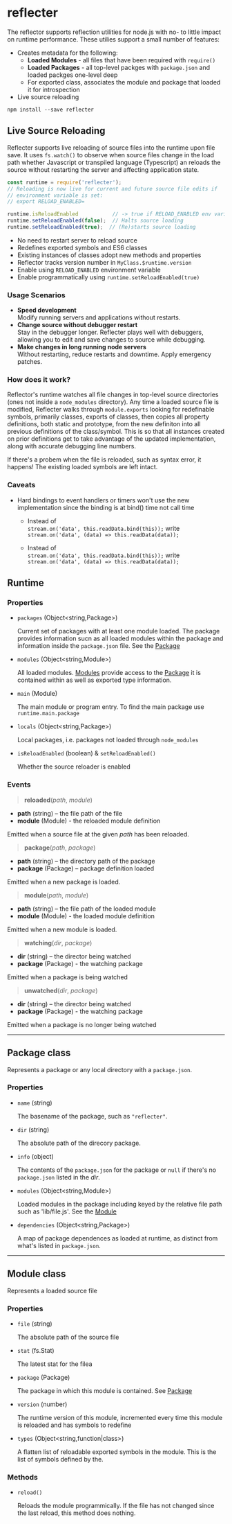 # reflecter

The reflector supports reflection utilities for node.js with no- to little 
impact on runtime performance. These utilies support a small number of features:

- Creates metadata for the following:
  - **Loaded Modules** - all files that have been required with `require()`
  - **Loaded Packages** - all top-level packges with `package.json` and loaded packges one-level deep
  - For exported class, associates the module and package that loaded it for introspection
- Live source reloading



```
npm install --save reflecter
```

## Live Source Reloading

Reflecter supports live reloading of source files into the runtime upon file 
save. It uses `fs.watch()` to observe when source files change in the load 
path whether Javascript or transpiled language (Typescript) an reloads the 
source without restarting the server and affecting application state.

```js
const runtime = require('reflecter');
// Reloading is now live for current and future source file edits if 
// environment variable is set:
// export RELOAD_ENABLED=

runtime.isReloadEnabled           // -> true if RELOAD_ENABLED env variable set
runtime.setReloadEnabled(false);  // Halts source loading
runtime.setReloadEnabled(true);  // (Re)starts source loading
```

- No need to restart server to reload source
- Redefines exported symbols and ES6 classes
- Existing instances of classes adopt new methods and properties
- Reflector tracks version number in `MyClass.$runtime.version`
- Enable using `RELOAD_ENABLED` environment variable 
- Enable programmatically using `runtime.setReloadEnabled(true)`

### Usage Scenarios

- **Speed development**  
  Modify running servers and applications without restarts. 
- **Change source without debugger restart**  
  Stay in the debugger longer. Reflecter plays well with debuggers, 
  allowing you to edit and save changes to source while debugging.
- **Make changes in long running node servers**  
  Without restarting, reduce restarts and downtime. Apply emergency
  patches.


### How does it work?

Reflector's runtime watches all file changes in top-level source directories (ones not inside a `node_modules` directory). Any time a loaded source file is modified, Reflecter walks through `module.exports` looking for redefinable symbols, primarily classes, exports of classes, then copies all property definitions, both static and prototype, from the new definiton into all previous definitions of the class/symbol. This is so that all instances created on prior definitions get to take advantage of the updated implementation, along with accurate debugging line numbers.

If there's a probem when the file is reloaded, such as syntax error, it happens! The existing loaded symbols are left intact.

### Caveats

- Hard bindings to event handlers or timers won't use the new implementation since the binding is at bind() time not call time

  - Instead of  
    `stream.on('data', this.readData.bind(this));` write  
    `stream.on('data', (data) => this.readData(data));`

  - Instead of  
    `stream.on('data', this.readData.bind(this));` write  
    `stream.on('data', (data) => this.readData(data));`




## <a name="Runtime"></a>Runtime

### Properties

- `packages` (Object<string,Package>) 

  Current set of packages with at least one module loaded. The package 
  provides information sucn as all loaded modules within the package
  and information inside the `package.json` file. See the 
  [Package](#Package) 

- `modules` (Object<string,Module>)

  All loaded modules. [Modules](#Module) provide access to the 
  [Package](#Package) it is contained within as well as exported type 
  information.

- `main` (Module)

  The main module or program entry. To find the main package use `runtime.main.package`

- `locals` (Object<string,Package>)

  Local packages, i.e. packages not loaded through `node_modules`

- `isReloadEnabled` (boolean) & `setReloadEnabled()`

  Whether the source reloader is enabled


### Events

> **reloaded**(*path*, *module*)
- **path** (string) – the file path of the file
- **module** (Module) - the reloaded module definition

Emitted when a source file at the given *path* has been reloaded. 

> **package**(*path*, *package*)
- **path** (string) – the directory path of the package 
- **package** (Package) – package definition loaded 

Emitted when a new package is loaded.

> **module**(*path*, *module*)
- **path** (string) – the file path of the loaded module 
- **module** (Module) - the loaded module definition

Emitted when a new module is loaded.

> **watching**(*dir*, *package*)
- **dir** (string) – the director being watched
- **package** (Package) - the watching package

Emitted when a package is being watched

> **unwatched**(*dir*, *package*)
- **dir** (string) – the director being watched
- **package** (Package) - the watching package

Emitted when a package is no longer being watched



----

## <a name="Package"></a>Package class

Represents a package or any local directory with a `package.json`.

### Properties

- `name` (string)

  The basename of the package, such as `"reflecter"`.

- `dir` (string)

  The absolute path of the direcory package.

- `info` (object)

  The contents of the `package.json` for the package or `null` if 
  there's no `package.json` listed in the *dir*.

- `modules` (Object<string,Module>)

  Loaded modules in the package including keyed by the relative file path 
  such as 'lib/file.js'. See the [Module](#Module)

- `dependencies` (Object<string,Package>)

  A map of package dependences as loaded at runtime, as distinct from 
  what's listed in `package.json`. 

-----

## <a name="Module"></a>Module class

Represents a loaded source file

### Properties

- `file` (string)

  The absolute path of the source file

- `stat` (fs.Stat)

  The latest stat for the filea

- `package` (Package)

  The package in which this module is contained. See [Package](#Package)

- `version` (number)

  The runtime version of this module, incremented every time this module
  is reloaded and has symbols to redefine

- `types` (Object<string,function|class>)

  A flatten list of reloadable exported symbols in the module. This is
  the list of symbols defined by the. 

### Methods

- `reload()` 

  Reloads the module programmically. If the file has not changed since
  the last reload, this method does nothing.






